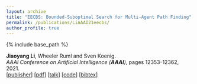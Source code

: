 ```yaml
---
layout: archive
title: "EECBS: Bounded-Suboptimal Search for Multi-Agent Path Finding"
permalink: /publications/LiAAAI21eecbs/
author_profile: true
---
```


{% include base_path %}

**Jiaoyang Li**, Wheeler Ruml and Sven Koenig.    
<i>AAAI Conference on Artificial Intelligence (**AAAI**)</i>, pages 12353-12362, 2021.        
[[publisher](https://ojs.aaai.org/index.php/AAAI/article/view/17466)]
[[pdf](https://jiaoyangli.me/files/2021-AAAI-1.pdf)]
[[talk](https://slideslive.com/38947778/eecbs-a-boundedsuboptimal-search-for-multiagent-path-finding)]
[[code](https://github.com/Jiaoyang-Li/EECBS)]
[<a href="javascript:void(0)" onclick="(function(target, id) { if ($('#' + id).css('display') == 'block') { $('#' + id).hide('fast'); $(target).text('bibtex') } else { $('#' + id).show('fast'); $(target).text('bibtex▲') } })(this, 'bibtex-LiAAAI21eecbs');">bibtex</a>]
<div id="bibtex-LiAAAI21eecbs" style="display:none">
<pre>@inproceedings{LiAAAI21eecbs,
  author    = {Jiaoyang Li and Wheeler Ruml and Sven Koenig},
  title     = { {EECBS}: Bounded-Suboptimal Search for Multi-Agent Path Finding},
  booktitle = {Proceedings of the AAAI Conference on Artificial Intelligence (AAAI)},
  pages     = {12353--12362},
  year      = {2021}
}
</pre></div>  
